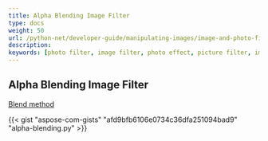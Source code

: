 ```yaml
---
title: Alpha Blending Image Filter
type: docs
weight: 50
url: /python-net/developer-guide/manipulating-images/image-and-photo-filters/alpha-blending-image-filter/
description:
keywords: [photo filter, image filter, photo effect, picture filter, image overlay, alpha blending, image effect, blend image]
---
```


## Alpha Blending Image Filter


<a href="https://reference.aspose.com/imaging/python-net/aspose.imaging/rasterimage/#blend_origin_overlay_overlay_area_overlay_alpha_9">Blend method</a>


{{< gist "aspose-com-gists" "afd9bfb6106e0734c36dfa251094bad9" "alpha-blending.py" >}}
